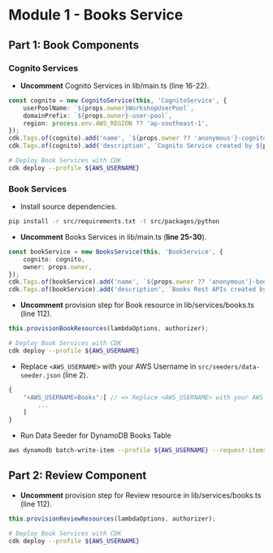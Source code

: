 # Module 1 - Books Service

## Part 1: Book Components
### Cognito Services
- **Uncomment** Cognito Services in lib/main.ts (line 16-22).
```typescript
const cognito = new CognitoService(this, 'CognitoService', {
    userPoolName: `${props.owner}WorkshopUserPool`,
    domainPrefix: `${props.owner}-user-pool`,
    region: process.env.AWS_REGION ?? 'ap-southeast-1',
});
cdk.Tags.of(cognito).add('name', `${props.owner ?? 'anonymous'}-cognito-service`);
cdk.Tags.of(cognito).add('description', `Cognito Service created by ${props.owner ?? 'anonymous'}`);
```
```bash
# Deploy Book Services with CDK
cdk deploy --profile ${AWS_USERNAME}
```
### Book Services
- Install source dependencies.
```bash
pip install -r src/requirements.txt -t src/packages/python
```
- **Uncomment** Books Services in lib/main.ts (**line 25-30**).
```typescript
const bookService = new BooksService(this, 'BookService', {
    cognito: cognito,
    owner: props.owner,
});
cdk.Tags.of(bookService).add('name', `${props.owner ?? 'anonymous'}-books-service`);
cdk.Tags.of(bookService).add('description', `Books Rest APIs created by ${props.owner ?? 'anonymous'}`);
```
- **Uncomment** provision step for Book resource in lib/services/books.ts (line 112).
```typescript
this.provisionBookResources(lambdaOptions, authorizer);
```
```bash
# Deploy Book Services with CDK
cdk deploy --profile ${AWS_USERNAME}
```
- Replace `<AWS_USERNAME>` with your AWS Username in `src/seeders/data-seeder.json` (line 2).
```javascript
{
    "<AWS_USERNAME>Books":[ // => Replace <AWS_USERNAME> with your AWS Username
        ...
    ]
}
```
- Run Data Seeder for DynamoDB Books Table
```bash
aws dynamodb batch-write-item --profile ${AWS_USERNAME} --request-items file://./src/seeders/data-seeder.json
```
## Part 2: Review Component
- **Uncomment** provision step for Review resource in lib/services/books.ts (line 112).
```typescript
this.provisionReviewResources(lambdaOptions, authorizer);
```
```bash
# Deploy Book Services with CDK
cdk deploy --profile ${AWS_USERNAME}
```
